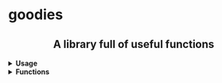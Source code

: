 goodies
===

<h2 align='center'>
	A library full of useful functions
</h2>

<details>
  <summary><b>Usage</b></summary>

    $ rebar3 compile

</details>

<details>
  <summary><b>Functions</b></summary>

    $ rebar3 compile

</details>